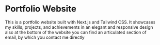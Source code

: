 # Portfolio Website

This is a portfolio website built with Next.js and Tailwind CSS. It showcases my skills, projects, and achievements in an elegant and responsive design also at the bottom of the website you can find an articulated section of email, by which you contact me directly



